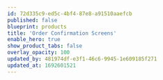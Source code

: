 ```yaml
---
id: 72d335c9-ed5c-4bf4-87e8-a91510aaefcb
published: false
blueprint: products
title: 'Order Confirmation Screens'
enable_hero: true
show_product_tabs: false
overlay_opacity: 100
updated_by: 481974df-e3f1-46c6-9945-1e609185f271
updated_at: 1692601521
---
```

